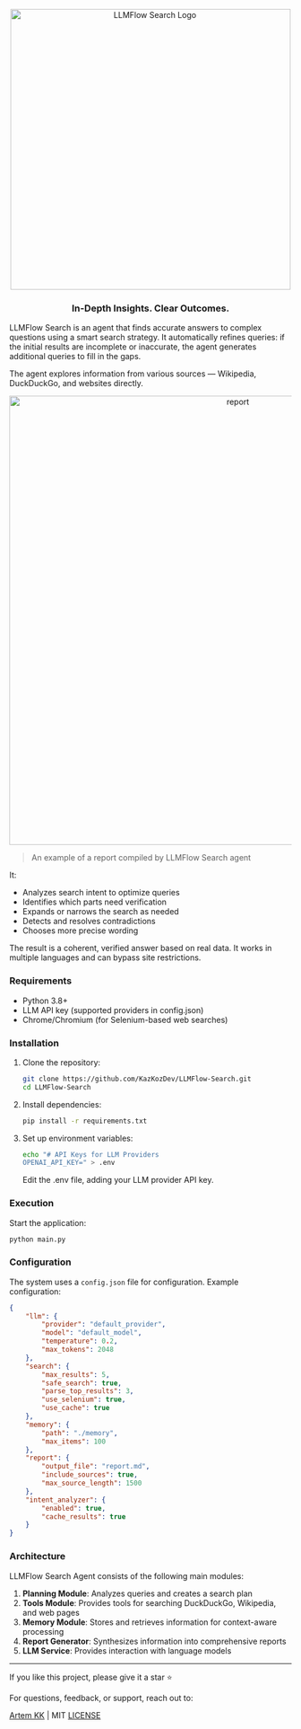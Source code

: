 
<p align="center">
  <img src="https://github.com/user-attachments/assets/86b23e27-a263-49ed-8167-7bcab0c9d7a1" alt="LLMFlow Search Logo" width="500"/>
</p>
<h3 align="center">In-Depth Insights. Clear Outcomes.</h3>

LLMFlow Search is an agent that finds accurate answers to complex questions using a smart search strategy. It automatically refines queries: if the initial results are incomplete or inaccurate, the agent generates additional queries to fill in the gaps. 

The agent explores information from various sources — Wikipedia, DuckDuckGo, and websites directly. 

<p align="center">
  <img src="https://github.com/user-attachments/assets/d4f738a1-e27e-415a-b44f-1374219057da" alt="report" style="width: 800px;">
</p>

>An example of a report compiled by LLMFlow Search agent

It:

- Analyzes search intent to optimize queries
- Identifies which parts need verification
- Expands or narrows the search as needed
- Detects and resolves contradictions
- Chooses more precise wording

The result is a coherent, verified answer based on real data. It works in multiple languages and can bypass site restrictions.

### Requirements

* Python 3.8+
* LLM API key (supported providers in config.json)
* Chrome/Chromium (for Selenium-based web searches)


### Installation

1. Clone the repository:
   ```bash
   git clone https://github.com/KazKozDev/LLMFlow-Search.git
   cd LLMFlow-Search
   ```

2. Install dependencies:
   ```bash
   pip install -r requirements.txt
   ```

3. Set up environment variables:
   ```bash
   echo "# API Keys for LLM Providers
   OPENAI_API_KEY=" > .env
   ```
   Edit the .env file, adding your LLM provider API key.

### Execution

Start the application:
```bash
python main.py
```

### Configuration

The system uses a `config.json` file for configuration. Example configuration:

```json
{
    "llm": {
        "provider": "default_provider",
        "model": "default_model",
        "temperature": 0.2,
        "max_tokens": 2048
    },
    "search": {
        "max_results": 5,
        "safe_search": true,
        "parse_top_results": 3,
        "use_selenium": true,
        "use_cache": true
    },
    "memory": {
        "path": "./memory",
        "max_items": 100
    },
    "report": {
        "output_file": "report.md",
        "include_sources": true,
        "max_source_length": 1500
    },
    "intent_analyzer": {
        "enabled": true,
        "cache_results": true
    }
}
```

### Architecture

LLMFlow Search Agent consists of the following main modules:

1. **Planning Module**: Analyzes queries and creates a search plan
2. **Tools Module**: Provides tools for searching DuckDuckGo, Wikipedia, and web pages
3. **Memory Module**: Stores and retrieves information for context-aware processing
4. **Report Generator**: Synthesizes information into comprehensive reports
5. **LLM Service**: Provides interaction with language models

---

If you like this project, please give it a star ⭐

For questions, feedback, or support, reach out to:

[Artem KK](https://www.linkedin.com/in/kazkozdev/) | MIT [LICENSE](LICENSE)

